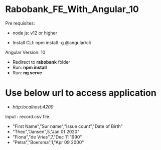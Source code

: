 # Rabobank_FE_With_Angular_10

Pre requisites:
- node js: v12 or higher

- Install CLI: npm install -g @angular/cli

Angular Version: 10
- Redirect to **rabobank** folder
- Run: **npm install**
- Run: **ng serve**
# Use below url to access application

- *http:localhost:4200*

Input : record.csv file.

- "First Name","Sur name","Issue count","Date of Birth"
- "Theo","Jansen",5,"Jan 01 2020"
- "Fiona","de Vries",7,"Dec 11 1990"
- "Petra","Boersma",1,"Apr 09 2000"
